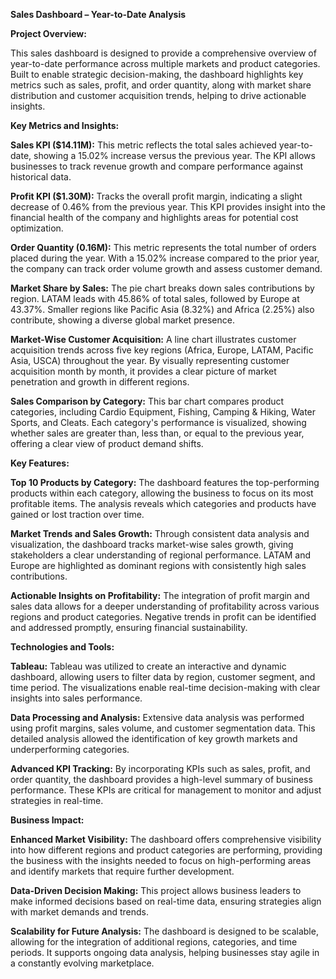 **Sales Dashboard – Year-to-Date Analysis**

**Project Overview:**

This sales dashboard is designed to provide a comprehensive overview of year-to-date performance across multiple markets and product categories. Built to enable strategic decision-making, the dashboard highlights key metrics such as sales, profit, and order quantity, along with market share distribution and customer acquisition trends, helping to drive actionable insights.

**Key Metrics and Insights:**

**Sales KPI ($14.11M):** This metric reflects the total sales achieved year-to-date, showing a 15.02% increase versus the previous year. The KPI allows businesses to track revenue growth and compare performance against historical data.

**Profit KPI ($1.30M):** Tracks the overall profit margin, indicating a slight decrease of 0.46% from the previous year. This KPI provides insight into the financial health of the company and highlights areas for potential cost optimization.

**Order Quantity (0.16M):** This metric represents the total number of orders placed during the year. With a 15.02% increase compared to the prior year, the company can track order volume growth and assess customer demand.

**Market Share by Sales:** The pie chart breaks down sales contributions by region. LATAM leads with 45.86% of total sales, followed by Europe at 43.37%. Smaller regions like Pacific Asia (8.32%) and Africa (2.25%) also contribute, showing a diverse global market presence.

**Market-Wise Customer Acquisition:** A line chart illustrates customer acquisition trends across five key regions (Africa, Europe, LATAM, Pacific Asia, USCA) throughout the year. By visually representing customer acquisition month by month, it provides a clear picture of market penetration and growth in different regions.

**Sales Comparison by Category:** This bar chart compares product categories, including Cardio Equipment, Fishing, Camping & Hiking, Water Sports, and Cleats. Each category's performance is visualized, showing whether sales are greater than, less than, or equal to the previous year, offering a clear view of product demand shifts.


**Key Features:**

**Top 10 Products by Category:** The dashboard features the top-performing products within each category, allowing the business to focus on its most profitable items. The analysis reveals which categories and products have gained or lost traction over time.

**Market Trends and Sales Growth:** Through consistent data analysis and visualization, the dashboard tracks market-wise sales growth, giving stakeholders a clear understanding of regional performance. LATAM and Europe are highlighted as dominant regions with consistently high sales contributions.

**Actionable Insights on Profitability:** The integration of profit margin and sales data allows for a deeper understanding of profitability across various regions and product categories. Negative trends in profit can be identified and addressed promptly, ensuring financial sustainability.


**Technologies and Tools:**

**Tableau:** Tableau was utilized to create an interactive and dynamic dashboard, allowing users to filter data by region, customer segment, and time period. The visualizations enable real-time decision-making with clear insights into sales performance.

**Data Processing and Analysis:** Extensive data analysis was performed using profit margins, sales volume, and customer segmentation data. This detailed analysis allowed the identification of key growth markets and underperforming categories.

**Advanced KPI Tracking:** By incorporating KPIs such as sales, profit, and order quantity, the dashboard provides a high-level summary of business performance. These KPIs are critical for management to monitor and adjust strategies in real-time.


**Business Impact:**

**Enhanced Market Visibility:** The dashboard offers comprehensive visibility into how different regions and product categories are performing, providing the business with the insights needed to focus on high-performing areas and identify markets that require further development.

**Data-Driven Decision Making:** This project allows business leaders to make informed decisions based on real-time data, ensuring strategies align with market demands and trends.

**Scalability for Future Analysis:** The dashboard is designed to be scalable, allowing for the integration of additional regions, categories, and time periods. It supports ongoing data analysis, helping businesses stay agile in a constantly evolving marketplace.
